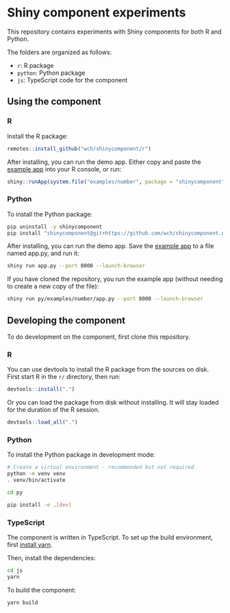 Shiny component experiments
===========================

This repository contains experiments with Shiny components for both R and Python.

The folders are organized as follows:

- `r`: R package
- `python`: Python package
- `js`: TypeScript code for the component


## Using the component

### R

Install the R package:

```R
remotes::install_github("wch/shinycomponent/r")
```

After installing, you can run the demo app. Either copy and paste the [example app](r/inst/examples/number/app.R) into your R console, or run:

```R
shiny::runApp(system.file("examples/number", package = "shinycomponent"))
```


### Python

To install the Python package:

```bash
pip uninstall -y shinycomponent
pip install "shinycomponent@git+https://github.com/wch/shinycomponent.git#subdirectory=py"
```

After installing, you can run the demo app. Save the [example app](py/examples/number/app.py) to a file named app.py, and run it:

```bash
shiny run app.py --port 8000 --launch-browser
```

If you have cloned the repository, you run the example app (without needing to create a new copy of the file):

```bash
shiny run py/examples/number/app.py --port 8000 --launch-browser
```


## Developing the component

To do development on the component, first clone this repository.

### R

You can use devtools to install the R package from the sources on disk. First start R in the `r/` directory, then run:

```R
devtools::install(".")
```

Or you can load the package from disk without installing. It will stay loaded for the duration of the R session.

```R
devtools::load_all(".")
```


### Python

To install the Python package in development mode:

```bash
# Create a virtual environment - recommended but not required
python -m venv venv
. venv/bin/activate

cd py

pip install -e .[dev]
```


### TypeScript

The component is written in TypeScript. To set up the build environment, first [install yarn](https://classic.yarnpkg.com/lang/en/docs/install/).

Then, install the dependencies:

```bash
cd js
yarn
```

To build the component:

```bash
yarn build
```

